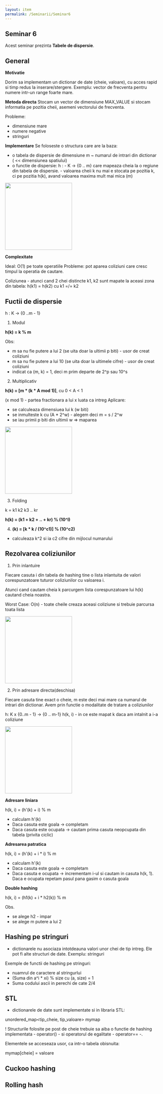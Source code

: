 ```yaml
---
layout: item
permalink: /Seminarii/Seminar6
---
```


## Seminar 6

Acest seminar prezinta **Tabele de dispersie**.

## General

**Motivatie**

Dorim sa implementam un dictionar de date (cheie, valoare), cu acces rapid si timp redus la inserare/stergere.
Exemplu: vector de frecventa pentru numere intr-un range foarte mare.

**Metoda directa**
Stocam un vector de dimensiune MAX_VALUE si stocam informatia pe pozitia cheii, asemeni vectorului de frecventa. 

Probleme: 
- dimensiune mare
- numere negative
- stringuri

**Implementare**
Se foloseste o structura care are la baza:
- o tabela de dispersie de dimensiune m ~ numarul de intrari din dictionar ( << dimensiunea spatiului)
- o functie de dispersie: h : - K -> {0 .. m} care mapeaza cheia la o regiune din tabela de dispersie.
                              - valoarea cheii k nu mai e stocata pe pozitia k, ci pe pozitia h(k), avand valoarea maxima mult mai mica (m)

<img src="/ASD/images/hash_general.jpg"  height="220">

**Complexitate**

Ideal: O(1) pe toate operatiile
Probleme: pot aparea coliziuni care cresc timpul la operatia de cautare.

Coliziunea - atunci cand 2 chei distincte k1, k2 sunt mapate la aceasi zona din tabela: h(k1) = h(k2) cu k1 =/= k2

## Fuctii de dispersie

h :  K -> {0 ..m - 1}

1. Modul

**h(k) = k % m**

Obs:

- m sa nu fie putere a lui 2 (se uita doar la ultimii p biti) - usor de creat coliziuni
- m sa nu fie putere a lui 10 (se uita doar la ultimele cifre) - usor de creat coliziuni
- indicat ca (m, k) = 1, deci m prim departe de 2^p sau 10^s

2. Multiplicativ

**h(k) = [m * (k * A mod 1)]**, cu 0 < A < 1

(x mod 1) - partea fractionara a lui x luata ca intreg
Aplicare: 
- se calculeaza dimensiuea lui k (w biti)
- se inmulteste k cu (A * 2^w) - alegem deci m = s / 2^w
- se iau primii p biti din ultimii w => maparea

<img src="/ASD/images/multiplication-hashing.jpg"  height="220">

3. Folding

k = k1 k2 k3 .. kr

**h(k) = (k1 + k2 + .. + kr) % (10^l)**

4. **(k) = [k * k / (10^c1)] % (10^c2)**

- calculeaza k^2 si ia c2 cifre din mijlocul numarului

## Rezolvarea coliziunilor

1. Prin inlantuire

Fiecare casuta i din tabela de hashing tine o lista inlantuita de valori corespunzatoare tuturor coliziunilor cu valoarea i.

Atunci cand cautam cheia k parcurgem lista corespunzatoare lui h(k) cautand cheia noastra.

Worst Case: O(n) - toate cheile creaza aceasi coliziune si trebuie parcursa toata lista

<img src="/ASD/images/chaining.png"  height="220">

2. Prin adresare directa(deschisa)

Fiecare casuta tine exact o cheie, m este deci mai mare ca numarul de intrari din dictionar.
Avem prin functie o modalitate de tratare a coliziunilor

h: K x {0..m - 1} -> {0 .. m-1}
h(k, i) - in ce este mapat k daca am intalnit a i-a coliziune

<img src="/ASD/images/Double_hash.png"  height="220">

**Adresare liniara**

h(k, i) = (h'(k) + i) % m

- calculam h'(k)
- Daca casuta este goala -> completam
- Daca casuta este ocupata -> cautam prima casuta neopcupata din tabela (privita ciclic)

**Adresarea patratica**

h(k, i) = (h'(k) + i * i)  % m

- calculam h'(k)
- Daca casuta este goala -> completam
- Daca casuta e ocupata -> incrementam i-ul si cautam in casuta h(k, 1). Daca e ocupata repetam pasul pana gasim o casuta goala

**Double hashing**

h(k, i) = (h1(k) + i * h2(k)) % m

Obs.

- se alege h2 - impar
- se alege m putere a lui 2

## Hashing pe stringuri

- dictionarele nu asociaza intotdeauna valori unor chei de tip intreg. Ele pot fi alte structuri de date. Exemplu: stringuri

Exemple de functii de hashing pe stringuri:

- nuamrul de caractere al stringurlui
- (Suma din a^i * xi) % size cu (a, size) = 1
- Suma codului ascii in perechi de cate 2/4

## STL

- dictionarele de date sunt implementate si in libraria STL:

unordered_map<tip_cheie, tip_valoare> mymap

! Structurile folosite pe post de cheie trebuie sa aiba o functie de hashing implementata - operator() - si operatorul de egalitate - operator== -.

Elementele se acceseaza usor, ca intr-o tabela obisnuita:

mymap[cheie] = valoare

## Cuckoo hashing

## Rolling hash






   

